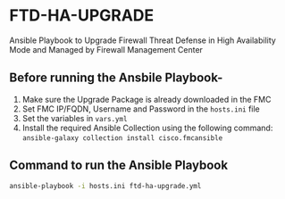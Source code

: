 # FTD-HA-UPGRADE

Ansible Playbook to Upgrade Firewall Threat Defense in High Availability Mode and Managed by Firewall Management Center

## Before running the Ansbile Playbook-
1. Make sure the Upgrade Package is already downloaded in the FMC
2. Set FMC IP/FQDN, Username and Password in the `hosts.ini` file
3. Set the variables in `vars.yml`
4. Install the required Ansible Collection using the following command: `ansible-galaxy collection install cisco.fmcansible`

## Command to run the Ansible Playbook
```bash
ansible-playbook -i hosts.ini ftd-ha-upgrade.yml
```